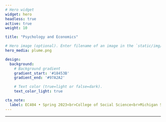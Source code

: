 ```yaml
---
# Hero widget
widget: hero
headless: true
active: true
weight: 10

title: "Psychology and Economics"

# Hero image (optional). Enter filename of an image in the `static/img/` folder.
hero_media: plume.png

design:
  background:
    # Background gradient
    gradient_start: '#18453B'
    gradient_end: '#97A2A2'

    # Text color (true=light or false=dark).
    text_color_light: true

cta_note:
  label: EC404 • Spring 2023<br>College of Social Science<br>Michigan State University
---
```


****
